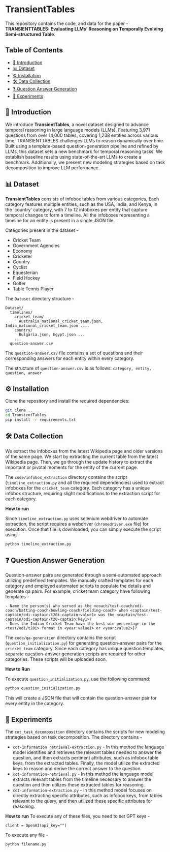# **TransientTables**

This repository contains the code, and data for the paper - **TRANSIENTTABLES: Evaluating LLMs’ Reasoning on Temporally Evolving Semi-structured Table**.

## **Table of Contents**

- [📌 Introduction](#introduction)
- [📊 Dataset](#dataset)
- [⚙️ Installation](#installation)
- [🛠️ Data Collection](#data-collection)
- [❓ Question Answer Generation](#qa-generation)
- [🧪 Experiments](#experiments)

## 📌 **Introduction**

We introduce **TransientTables**, a novel dataset designed to advance temporal reasoning in large language models (LLMs). Featuring 3,971 questions from over 14,000 tables, covering 1,238 entities across various time, TRANSIENTTABLES challenges LLMs to reason dynamically over time. Built using a template-based question-generation pipeline and refined by LLMs, this dataset sets a new benchmark for temporal reasoning tasks. We establish baseline results using state-of-the-art LLMs to create a benchmark. Additionally, we present new modeling strategies based on task decomposition to improve LLM performance. 

## 📊 **Dataset**

**TransientTables** consists of infobox tables from various categories, Each category features multiple entities, such as the USA, India, and Kenya, in the 'country' category, with 7 to 12 infoboxes per entity that capture temporal changes to form a timeline. All the infoboxes representing a timeline for an entity is present in a single JSON file.

Categories present in the dataset - 
- Cricket Team
- Government Agencies
- Economy
- Cricketer
- Country
- Cyclist
- Equesterian
- Field Hockey
- Golfer
- Table Tennis Player

The `Dataset` directory structure - 
```
Dataset/
  timelines/
    cricket_team/
      Australia_national_cricket_team.json, India_national_cricket_team.json ....
    country/
      Bulgaria.json, Egypt.json ...
    ...
  question-answer.csv
```
The `question-answer.csv` file contains a set of questions and their corresponding answers for each entity within every category.

The structure of `question-answer.csv` is as follows:
```category, entity, question, answer```

## ⚙️ **Installation**

Clone the repository and install the required dependencies:

```bash
git clone ..
cd TransientTables
pip install -r requirements.txt
```

## 🛠️ **Data Collection**
We extract the infoboxes from the latest Wikipedia page and older versions of the same page. We start by extracting the current table from the latest Wikipedia page. Then, we go through the update history to extract the important or pivotal moments for the entity of the current page.

The `code/infobox_extraction` directory contains the script (`timeline_extraction.py` and all the required dependencies) used to extract infoboxes for the `cricket_team` category. Each category has a unique infobox structure, requiring slight modifications to the extraction script for each category.

**How to run**

Since `timeline_extraction.py` uses selenium webdriver to automate extraction, the script requires a webdriver (`chromedriver.exe` file) for execution. Once that file is downloaded, you can simply execute the script using - 
```bash
python timeline_extraction.py
```

## ❓ **Question Answer Generation**
Question-answer pairs are generated through a semi-automated approach utilizing predefined templates. We manually crafted templates for each category and employed automated scripts to populate the details and generate qa pairs. For example, cricket team category have following templates - 
```
- Name the person(s) who served as the <coach/test-coach/odi-coach/batting-coach/bowling-coach/fielding-coach> when <captain/test-captain/odi-captain/t20i-captain:value1> was the <captain/test-captain/odi-captain/t20-captain:key1>?
- Does the Indian Cricket Team have the best win percentage in the <test/odi/t20i> format in <year:value1> or <year:value2>}?
```
The `code/qa-generation` directory contains the script (`question_initialization.py`) for generating question-answer pairs for the `cricket_team` category. Since each category has unique question templates, separate question-answer generation scripts are required for other categories. These scripts will be uploaded soon.

**How to Run**

To execute `question_initialization.py`, use the following command:
```bash
python question_initialization.py
```
This will create a JSON file that will contain the question-answer pair for every entity in the category.

## 🧪 **Experiments**
The `cot_task_decomposition` directory contains the scripts for new modeling strategies based on task decomposition. The directory contains - 
 - `cot-information retrieval-extraction.py` - In this method the language model identifies and retrieves the relevant tables needed to answer the question, and then extracts pertinent attributes, such as infobox table keys, from the extracted tables. Finally, the model utilize the extracted keys to reason and derive the correct answer to the question.
 - `cot-information-retrieval.py` - In this method the language model extracts relevant tables from the timeline necessary to answer the question and then utilizes these extracted tables for reasoning.
 - `cot-information-extraction.py` - In this method model focuses on directly extracting specific attributes, such as infobox keys, from tables relevant to the query, and then utilized these specific attributes for reasoning.

**How to run**
To execute any of these files, you need to set GPT keys - 
```code
client = OpenAI(api_key="")
```
To execute any file - 
```bash
python filename.py
```
